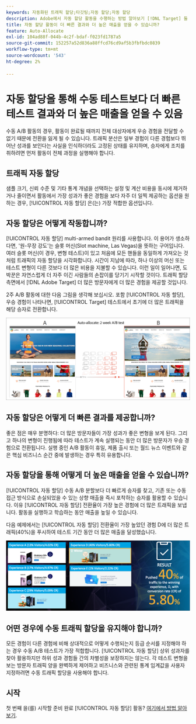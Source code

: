 ```yaml
---
keywords: 자동화된 트래픽 할당;타깃팅;자동 할당;자동 할당
description: Adobe에서 자동 할당 활동을 수행하는 방법 알아보기 [!DNL Target] 둘 이상의 경험에서 승자를 식별하고, 더 많은 트래픽을 승자에게 자동으로 재할당합니다.
title: 자동 할당 활동이 더 빠른 결과와 더 높은 매출을 얻을 수 있습니까?
feature: Auto-Allocate
exl-id: 104ad88f-044b-4c2f-bdaf-f023fd1787a5
source-git-commit: 152257a52d836a88ffcd76cd9af5b3fbfbdc0839
workflow-type: tm+mt
source-wordcount: '543'
ht-degree: 2%

---
```


# 자동 할당을 통해 수동 테스트보다 더 빠른 테스트 결과와 더 높은 매출을 얻을 수 있음

수동 A/B 활동의 경우, 활동이 완료될 때까지 전체 대상자에게 우승 경험을 전달할 수 없기 때문에 전환을 잃게 될 수 있습니다. 트래픽 분산은 일부 경험이 다른 경험보다 뛰어난 성과를 보인다는 사실을 인식하더라도 고정된 상태를 유지하며, 승자에게 조치를 취하려면 먼저 활동이 전체 과정을 실행해야 합니다.

## 트래픽 자동 할당

샘플 크기, 신뢰 수준 및 기타 통계 개념을 선택하는 설정 및 계산 비용을 동시에 제거하거나 줄이면서 활동에서 가장 성과가 좋은 경험을 보다 자주 더 일찍 제공하는 옵션을 원하는 경우, [!UICONTROL 자동 할당] 은(는) 가장 적합한 옵션입니다.

## 자동 할당은 어떻게 작동합니까?

[!UICONTROL 자동 할당] multi-armed bandit 원리를 사용합니다. 이 용어가 생소하다면, &#39;원-무장 강도&#39;는 슬롯 머신(Slot machine, Las Vegas)을 뜻하는 구어입니다. 여러 슬롯 머신(이 경우, 변형 테스트)이 있고 처음에 모든 핸들을 동일하게 가져오는 것처럼 트래픽의 자동 할당을 시각화합니다. 시간이 지남에 따라, 하나 이상의 머신 또는 테스트 변형이 다른 것보다 더 많은 비용을 지불할 수 있습니다. 이런 일이 일어나면, 도박꾼은 자연스럽게 더 자주 이긴 사람들의 손잡이를 당기기 시작할 것이다. 트래픽 할당 측면에서 [!DNL Adobe Target] 더 많은 방문자에게 더 많은 경험을 제공할 것입니다.

2주 A/B 활동에 대한 다음 그림을 생각해 보십시오. 포함 [!UICONTROL 자동 할당], 우승 경험이 나타나면, [!UICONTROL Target] 테스트에서 초기에 더 많은 트래픽을 해당 승자로 전환합니다.

![자동 할당 그림](/help/main/c-activities/automated-traffic-allocation/assets/Auto-Allocate-test.png)

## 자동 할당은 어떻게 더 빠른 결과를 제공합니까?

좋은 점은 매우 분명하다: 더 많은 방문자들이 가장 성과가 좋은 변형을 보게 된다. 그리고 하나의 변형이 진행됨에 따라 테스트가 계속 실행되는 동안 더 많은 방문자가 우승 경험으로 전환됩니다. 실행 중인 A/B 활동이 휴일, 제품 출시 또는 월드 뉴스 이벤트와 같은 핵심 비즈니스 순간 중에 발생하는 경우 특히 유용합니다.

## 자동 할당을 통해 어떻게 더 높은 매출을 얻을 수 있습니까?

[!UICONTROL 자동 할당] 수동 A/B 분할보다 더 빠르게 승자를 찾고, 기존 또는 수동 접근 방식으로 손실되었을 수 있는 상향 매출을 즉시 포착하는 승자를 활용할 수 있습니다. 이유 [!UICONTROL 자동 할당] 전환율이 가장 높은 경험에 더 많은 트래픽을 보냅니다. 활동을 실행하고 학습하는 동안 매출을 높일 수 있습니다.

다음 예제에서는 [!UICONTROL 자동 할당] 전환율이 가장 높았던 경험 D에 더 많은 트래픽(40%)을 푸시하여 테스트 기간 동안 더 많은 매출을 달성했습니다.

![자동 할당을 통해 더 높은 매출을 실현](/help/main/c-activities/automated-traffic-allocation/assets/five-experiences.png)

## 어떤 경우에 수동 트래픽 할당을 유지해야 합니까?

모든 경험이 다른 경험에 비해 상대적으로 어떻게 수행되는지 등급 순서를 지정해야 하는 경우 수동 A/B 테스트가 가장 적합합니다. [!UICONTROL 자동 할당] 상위 성과자를 찾아 활용하지만 하위 성과 경험들 간의 차별성을 보장하지는 않는다. 각 테스트 변형을 보는 방문자 트래픽 양을 완벽하게 제어하고 비즈니스와 관련된 통계 임계값을 사용자 지정하려면 수동 트래픽 할당을 사용해야 합니다.

## 시작

첫 번째 을(를) 시작할 준비 완료 [!UICONTROL 자동 할당] 활동? [여기에서 방법 알아보기](/help/main/c-activities/automated-traffic-allocation/automated-traffic-allocation.md).
